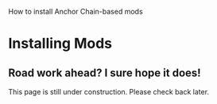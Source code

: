 <link-summary>How to install Anchor Chain-based mods</link-summary>

# Installing Mods

## Road work ahead? I sure hope it does!

This page is still under construction. Please check back later.